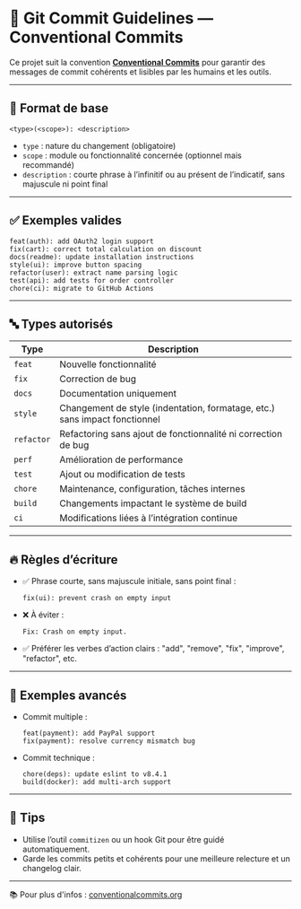 # 📘 Git Commit Guidelines — Conventional Commits

Ce projet suit la convention **[Conventional Commits](https://www.conventionalcommits.org/fr/v1.0.0/)** pour garantir des messages de commit cohérents et lisibles par les humains et les outils.

---

## 📌 Format de base

```text
<type>(<scope>): <description>
```

- `type` : nature du changement (obligatoire)
- `scope` : module ou fonctionnalité concernée (optionnel mais recommandé)
- `description` : courte phrase à l’infinitif ou au présent de l’indicatif, sans majuscule ni point final

---

## ✅ Exemples valides

```text
feat(auth): add OAuth2 login support
fix(cart): correct total calculation on discount
docs(readme): update installation instructions
style(ui): improve button spacing
refactor(user): extract name parsing logic
test(api): add tests for order controller
chore(ci): migrate to GitHub Actions
```

---

## 🔤 Types autorisés

| Type       | Description |
|------------|-------------|
| `feat`     | Nouvelle fonctionnalité |
| `fix`      | Correction de bug |
| `docs`     | Documentation uniquement |
| `style`    | Changement de style (indentation, formatage, etc.) sans impact fonctionnel |
| `refactor` | Refactoring sans ajout de fonctionnalité ni correction de bug |
| `perf`     | Amélioration de performance |
| `test`     | Ajout ou modification de tests |
| `chore`    | Maintenance, configuration, tâches internes |
| `build`    | Changements impactant le système de build |
| `ci`       | Modifications liées à l’intégration continue |

---

## 🔥 Règles d’écriture

- ✅ Phrase courte, sans majuscule initiale, sans point final :
  ```text
  fix(ui): prevent crash on empty input
  ```
- ❌ À éviter :
  ```text
  Fix: Crash on empty input.
  ```

- ✅ Préférer les verbes d’action clairs : "add", "remove", "fix", "improve", "refactor", etc.

---

## 🧪 Exemples avancés

- Commit multiple :
  ```text
  feat(payment): add PayPal support
  fix(payment): resolve currency mismatch bug
  ```
- Commit technique :
  ```text
  chore(deps): update eslint to v8.4.1
  build(docker): add multi-arch support
  ```

---

## 🚀 Tips

- Utilise l’outil `commitizen` ou un hook Git pour être guidé automatiquement.
- Garde les commits petits et cohérents pour une meilleure relecture et un changelog clair.

---

📚 Pour plus d'infos : [conventionalcommits.org](https://www.conventionalcommits.org/fr/v1.0.0/)
